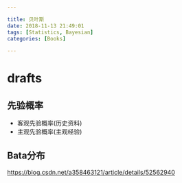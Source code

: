 ```yaml
---

title: 贝叶斯
date: 2018-11-13 21:49:01
tags: [Statistics, Bayesian]
categories: [Books]

---
```



# drafts

## 先验概率

- 客观先验概率(历史资料)
- 主观先验概率(主观经验)


## Bata分布

https://blog.csdn.net/a358463121/article/details/52562940

